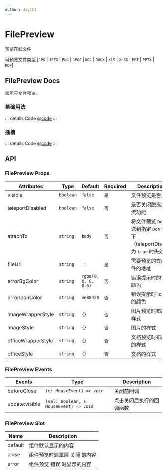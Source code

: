 ```yaml
---
author: JayCC1
---
```


# FilePreview

预览在线文件

可预览文件类型 [`JPG` | `JPEG` | `PNG` | `JPGE` | `DOC` | `DOCX` | `XLS` | `XLSX` | `PPT` | `PPTX` | `PDF`]

## FilePreview Docs

常用于文件预览。

### 基础用法

<Preview>
  <FilePreviewBase />
</Preview>

::: details Code
@[code](../../components/file-preview/base.vue)
:::

### 插槽

<Preview>
  <FilePreviewSlot />
</Preview>

::: details Code
@[code](../../components/file-preview/slot.vue)
:::

## API

### FilePreview Props

| Attributes         | Type      | Default              | Required | Description                                                  |
| ------------------ | --------- | -------------------- | -------- | ------------------------------------------------------------ |
| visible            | `boolean` | `false`              | `是`     | 文件预览是否显示                                             |
| teleportDisabled   | `boolean` | `false`              | `否`     | 是否关闭脱离文档流功能                                       |
| attachTo           | `string`  | `body`               | `否`     | 将文件预览 `Dom` 传送到指定 `Dom` 结构下（teleportDisable 为 `true` 时失效） |
| fileUrl            | `string`  | `''`                 | `是`     | 需要预览的在线文件的地址                                     |
| errorBgColor       | `string`  | `rgba(0, 0, 0, 0.6)` | `否`     | 错误提示时的背景颜色                                         |
| errorIconColor     | `string`  | `#e88420`            | `否`     | 错误提示时 Icon 的颜色                                       |
| imageWrapperStyle  | `string`  | `{}`                 | `否`     | 图片预览时布局的样式                                         |
| imageStyle         | `string`  | `{}`                 | `否`     | 图片的样式                                                   |
| officeWrapperStyle | `string`  | `{}`                 | `否`     | 文档预览时布局时的样式                                       |
| officeStyle        | `string`  | `{}`                 | `否`     | 文档的样式                                                   |

### FilePreview Events

| Events         | Type                                    | Description              |
| -------------- | --------------------------------------- | ------------------------ |
| beforeClose    | `(e: MouseEvent) => void`               | 关闭前回调               |
| update:visible | `(val: boolean, e: MouseEvent) => void` | 点击关闭后执行的回调函数 |

### FilePreview Slot

| **Name** | **Description**              |
| -------- | ---------------------------- |
| default  | 组件默认显示的内容           |
| close    | 组件预览时遮罩层 关闭 的内容 |
| error    | 组件预览 错误 时显示的内容   |

